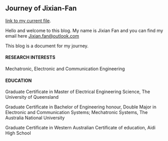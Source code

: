 
## Journey of Jixian-Fan

 [link to my current file](https://www.fast.ai).


Hello and welcome to this blog. My name is Jixian Fan and you can find my email here Jixian.fan@outlook.com


This blog is a document for my journey.


#### RESEARCH INTERESTS

Mechatronic, Electronic and Communication Engineering


#### EDUCATION

Graduate Certificate in Master of Electrical Engineering Science, The University of Queensland 

Graduate Certificate in Bachelor of Engineering honour, Double Major in Electronic and Communication Systems; Mechatronic Systems, The Australia National University      	

Graduate Certificate in Western Australian Certificate of education,  Aidi High School
